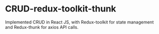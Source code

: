 # CRUD-redux-toolkit-thunk
Implemented CRUD in React JS, with Redux-toolkit for state management and Redux-thunk for axios API calls.
